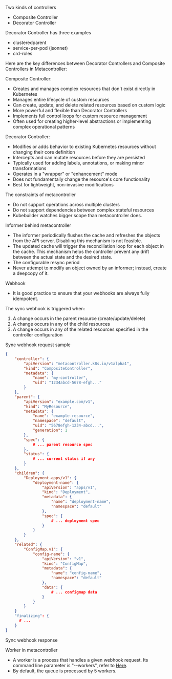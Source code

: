 
Two kinds of controllers 
- Composite Controller
- Decorator Controller

Decorator Controller has three examples
- clusteredparent
- service-per-pod (jsonnet)
- crd-roles

Here are the key differences between Decorator Controllers and Composite Controllers in Metacontroller:

Composite Controller:
- Creates and manages complex resources that don't exist directly in Kubernetes
- Manages entire lifecycle of custom resources
- Can create, update, and delete related resources based on custom logic
- More powerful and flexible than Decorator Controllers
- Implements full control loops for custom resource management
- Often used for creating higher-level abstractions or implementing complex operational patterns

Decorator Controller:
- Modifies or adds behavior to existing Kubernetes resources without changing their core definition
- Intercepts and can mutate resources before they are persisted
- Typically used for adding labels, annotations, or making minor transformations
- Operates in a "wrapper" or "enhancement" mode
- Does not fundamentally change the resource's core functionality
- Best for lightweight, non-invasive modifications

The constraints of metacontroller
- Do not support operations across multiple clusters
- Do not support dependencies between complex stateful resources
- Kubebuilder watches bigger scope than metacontroller does.
  

Informer behind metacontroller
- The informer periodically flushes the cache and refreshes the objects from the API server. Disabling this mechanism is not feasible.
- The updated cache will trigger the reconciliation loop for each object in the cache. This mechanism helps the controller prevent any drift between the actual state and the desired state.
- The configurable resync period
- Never attempt to modify an object owned by an informer; instead, create a deepcopy of it.


Webhook
- It is good practice to ensure that your webhooks are always fully idempotent.

The sync webhook is triggered when:
1. A change occurs in the parent resource (create/update/delete)
2. A change occurs in any of the child resources
3. A change occurs in any of the related resources specified in the controller configuration

Sync webhook request sample
```json
{
    "controller": {
        "apiVersion": "metacontroller.k8s.io/v1alpha1",
        "kind": "CompositeController",
        "metadata": {
            "name": "my-controller",
            "uid": "1234abcd-5678-efgh..."
        }
    },
    "parent": {
        "apiVersion": "example.com/v1",
        "kind": "MyResource",
        "metadata": {
            "name": "example-resource",
            "namespace": "default",
            "uid": "5678efgh-1234-abcd...",
            "generation": 1
        },
        "spec": {
            # ... parent resource spec
        },
        "status": {
            # ... current status if any
        }
    },
    "children": {
        "Deployment.apps/v1": {
            "deployment-name": {
                "apiVersion": "apps/v1",
                "kind": "Deployment",
                "metadata": {
                    "name": "deployment-name",
                    "namespace": "default"
                },
                "spec": {
                    # ... deployment spec
                }
            }
        }
    },
    "related": {
        "ConfigMap.v1": {
            "config-name": {
                "apiVersion": "v1",
                "kind": "ConfigMap",
                "metadata": {
                    "name": "config-name",
                    "namespace": "default"
                },
                "data": {
                    # ... configmap data
                }
            }
        }
    }
    "finalizing": {
      # ... 
    }
}
```

Sync webhook response

  

Worker in metacontroller
- A worker is a process that handles a given webhook request. Its command line parameter is "--workers", refer to [Here](https://metacontroller.github.io/metacontroller/guide/configuration.html).
- By default, the queue is processed by 5 workers.
